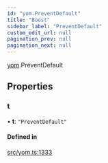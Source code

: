 ```yaml
---
id: "yom.PreventDefault"
title: "Boost"
sidebar_label: "PreventDefault"
custom_edit_url: null
pagination_prev: null
pagination_next: null
---
```


[yom](../namespaces/yom.md).PreventDefault

## Properties

### t

• **t**: ``"PreventDefault"``

#### Defined in

[src/yom.ts:1333](https://github.com/yolmio/boost/blob/5cada48/src/yom.ts#L1333)
